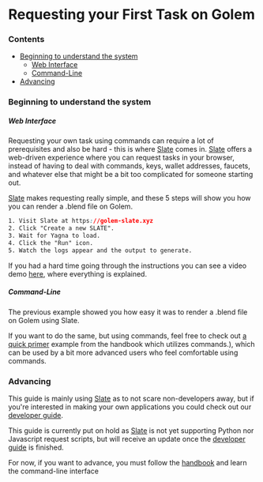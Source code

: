# Requesting your First Task on Golem

### Contents

- [Beginning to understand the system](#beginning-to-understand-the-system)
  - [Web Interface](#web-interface)
  - [Command-Line](#command-line)
- [Advancing](#advancing)


### Beginning to understand the system

##### Web Interface
Requesting your own task using commands can require a lot of prerequisites and also be hard - this is where [Slate](https://golem-slate.xyz/) comes in. [Slate](https://golem-slate.xyz/) offers a web-driven experience where you can request tasks in your browser, instead of having to deal with commands, keys, wallet addresses, faucets, and whatever else that might be a bit too complicated for someone starting out.

[Slate](https://golem-slate.xyz/) makes requesting really simple, and these 5 steps will show you how you can render a .blend file on Golem.

```css
1. Visit Slate at https://golem-slate.xyz
2. Click "Create a new SLATE".
3. Wait for Yagna to load.
4. Click the "Run" icon.
5. Watch the logs appear and the output to generate.
```

If you had a hard time going through the instructions you can see a video demo [here](https://www.youtube.com/watch?v=ZtcffGY5asY), where everything is explained.
##### Command-Line
The previous example showed you how easy it was to render a .blend file on Golem using Slate.

If you want to do the same, but using commands, feel free to check out [a quick primer](https://handbook.golem.network/requestor-tutorials/flash-tutorial-of-requestor-development) example from the handbook which utilizes commands.), which can be used by a bit more advanced users who feel comfortable using commands.
### Advancing
This guide is mainly using [Slate](https://golem-slate.xyz/) as to not scare non-developers away, but if you're interested in making your own applications you could check out our [developer guide]().

This guide is currently put on hold as [Slate](https://golem-slate.xyz/) is not yet supporting Python nor Javascript request scripts, but will receive an update once the [developer guide]() is finished.

For now, if you want to advance, you must follow the [handbook](https://handbook.golem.network/requestor-tutorials/flash-tutorial-of-requestor-development) and learn the command-line interface
